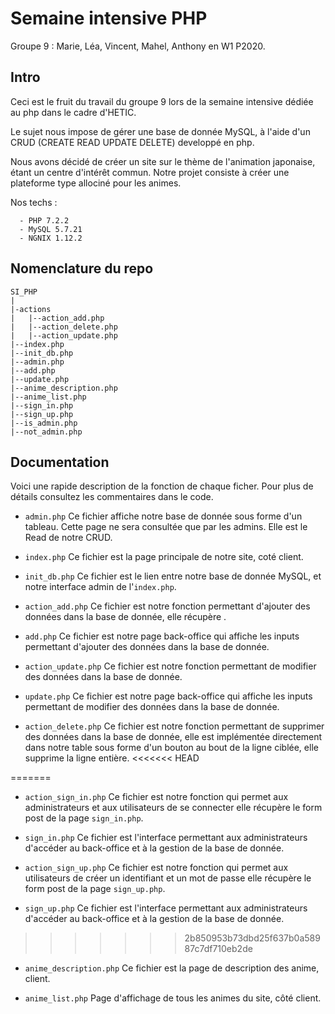 # Semaine intensive PHP
  Groupe 9 : Marie, Léa, Vincent, Mahel, Anthony en W1 P2020.


## Intro

  Ceci est le fruit du travail du groupe 9 lors de la semaine intensive dédiée au php dans le cadre d'HETIC.

  Le sujet nous impose de gérer une base de donnée MySQL, à l'aide d'un CRUD (CREATE READ UPDATE DELETE) developpé en php.

  Nous avons décidé de créer un site sur le thème de l'animation japonaise, étant un centre d'intérêt commun. Notre projet consiste à créer une plateforme type allociné pour les animes.

  Nos techs :

      - PHP 7.2.2
      - MySQL 5.7.21
      - NGNIX 1.12.2


## Nomenclature du repo

  ```
  SI_PHP
  |
  |-actions
  |   |--action_add.php
  |   |--action_delete.php
  |   |--action_update.php
  |--index.php
  |--init_db.php
  |--admin.php
  |--add.php
  |--update.php
  |--anime_description.php
  |--anime_list.php
  |--sign_in.php
  |--sign_up.php
  |--is_admin.php
  |--not_admin.php
  ```


## Documentation

  Voici une rapide description de la fonction de chaque ficher. Pour plus de détails consultez les commentaires dans le code.

  - ```admin.php```
      Ce fichier affiche notre base de donnée sous forme d'un tableau. Cette page ne sera consultée que par les admins. Elle est le Read de notre CRUD.

  - ```index.php```
      Ce fichier est la page principale de notre site, coté client.

  - ```init_db.php```
      Ce fichier est le lien entre notre base de donnée MySQL, et notre interface admin de l'```index.php```.

  - ```action_add.php```
      Ce fichier est notre fonction permettant d'ajouter des données dans la base de donnée, elle récupère .

  - ```add.php```
      Ce fichier est notre page back-office qui affiche les inputs permettant d'ajouter des données dans la base de donnée.

  - ```action_update.php```
      Ce fichier est notre fonction permettant de modifier des données dans la base de donnée.

  - ```update.php```
      Ce fichier est notre page back-office qui affiche les inputs permettant de modifier des données dans la base de donnée.

  - ```action_delete.php```
      Ce fichier est notre fonction permettant de supprimer des données dans la base de donnée, elle est implémentée directement dans notre table sous forme d'un bouton au bout de la ligne ciblée, elle supprime la ligne entière.
<<<<<<< HEAD
      
=======

  - ```action_sign_in.php```
      Ce fichier est notre fonction qui permet aux administrateurs et aux utilisateurs de se connecter elle récupère le form post de la page ```sign_in.php```.

  - ```sign_in.php```
      Ce fichier est l'interface permettant aux administrateurs d'accéder au back-office et à la gestion de la base de donnée.

  - ```action_sign_up.php```
      Ce fichier est notre fonction qui permet aux utilisateurs de créer un identifiant et un mot de passe elle récupère le form post de la page ```sign_up.php```.

  - ```sign_up.php```
      Ce fichier est l'interface permettant aux administrateurs d'accéder au back-office et à la gestion de la base de donnée.

>>>>>>> 2b850953b73dbd25f637b0a58987c7df710eb2de
  - ```anime_description.php```
      Ce fichier est la page de description des anime, client.

  - ```anime_list.php```
      Page d'affichage de tous les animes du site, côté client.
